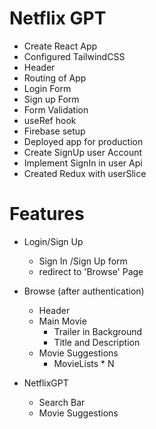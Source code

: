 # Netflix GPT
- Create React App
- Configured TailwindCSS
- Header
- Routing of App
- Login Form
- Sign up Form
- Form Validation
- useRef hook
- Firebase setup
- Deployed app for production
- Create SignUp user Account
- Implement SignIn in user Api
- Created Redux with userSlice

# Features
- Login/Sign Up
    - Sign In /Sign Up form
    - redirect to 'Browse' Page

- Browse (after authentication)
    - Header
    - Main Movie
        - Trailer in Background
        - Title and Description
    - Movie Suggestions
        - MovieLists * N

- NetflixGPT
    - Search Bar
    - Movie Suggestions
